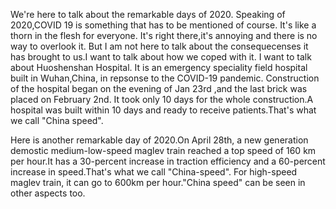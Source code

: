 We're here to talk about the remarkable days of 2020. Speaking of 2020,COVID 19 is something that has to be mentioned of course. 
It's like a thorn in the flesh for everyone. It's right there,it's annoying and there is no way to overlook it.
But I am not here to talk about the consequecenses it has brought to us.I want to talk about how we coped with it.
I want to talk about Huoshenshan Hospital. It is an emergency speciality field hospital built in Wuhan,China, in repsonse to the COVID-19 pandemic.
Construction of the hospital began on the evening of Jan 23rd ,and the last brick was placed on February 2nd. It took only 10 days for the whole construction.A hospital was built within 10 days and ready to receive patients.That's what we call "China speed".

Here is another remarkable day of 2020.On April 28th, a new generation demostic medium-low-speed maglev train reached a top speed of 160 km per hour.It has a 30-percent increase in traction efficiency and a 60-percent increase in speed.That's what we call "China-speed". For high-speed maglev train, it can go to 600km per hour."China speed" can be seen in other aspects too.

